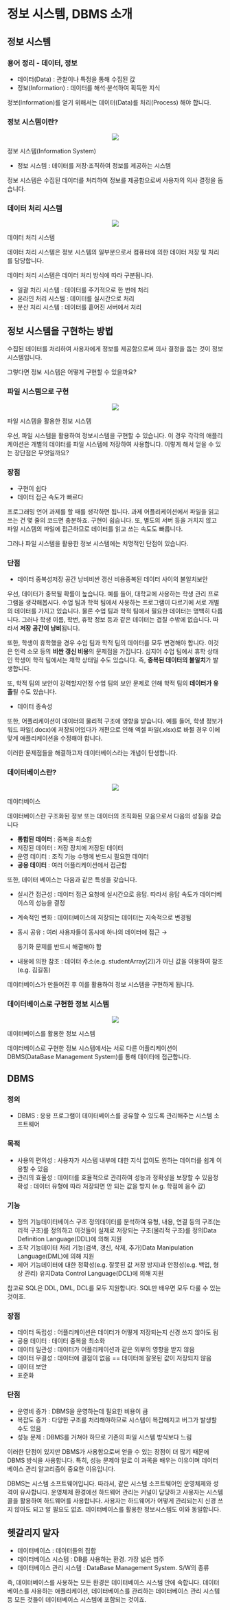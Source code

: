 # 정보 시스템, DBMS 소개

## 정보 시스템

### 용어 정리 - 데이터, 정보

- 데이터(Data) : 관찰이나 특정을 통해 수집된 값
- 정보(Information) : 데이터를 해석·분석하여 획득한 지식

정보(Information)를 얻기 위해서는 데이터(Data)를 처리(Process) 해야 합니다.

### 정보 시스템이란?

<p align="center"><img src="../../images/데이터베이스/정보 시스템, DBMS 소개-Untitled.png"></p>

정보 시스템(Information System)

- 정보 시스템 : 데이터를 저장·조직하여 정보를 제공하는 시스템

정보 시스템은 수집된 데이터를 처리하여 정보를 제공함으로써 사용자의 의사 결정을 돕습니다.

### 데이터 처리 시스템

<p align="center"><img src="../../images/데이터베이스/정보 시스템, DBMS 소개-Untitled 1.png"></p>

데이터 처리 시스템

데이터 처리 시스템은 정보 시스템의 일부분으로서 컴퓨터에 의한 데이터 저장 및 처리를 담당합니다.

데이터 처리 시스템은 데이터 처리 방식에 따라 구분됩니다.

- 일괄 처리 시스템 : 데이터를 주기적으로 한 번에 처리
- 온라인 처리 시스템 : 데이터를 실시간으로 처리
- 분산 처리 시스템 : 데이터를 흩어진 서버에서 처리

## 정보 시스템을 구현하는 방법

수집된 데이터를 처리하여 사용자에게 정보를 제공함으로써 의사 결정을 돕는 것이 정보 시스템입니다.

그렇다면 정보 시스템은 어떻게 구현할 수 있을까요?

### 파일 시스템으로 구현

<p align="center"><img src="../../images/데이터베이스/정보 시스템, DBMS 소개-Untitled 2.png"></p>

파일 시스템을 활용한 정보 시스템

우선, 파일 시스템을 활용하여 정보시스템을 구현할 수 있습니다. 이 경우 각각의 애플리케이션은 개별의 데이터를 파일 시스템에 저장하여 사용합니다. 이렇게 해서 얻을 수 있는 장단점은 무엇일까요?

### 장점

- 구현이 쉽다
- 데이터 접근 속도가 빠르다

프로그래밍 언어 과제를 할 때를 생각하면 됩니다. 과제 어플리케이션에서 파일을 읽고 쓰는 건 몇 줄의 코드면 충분하죠. 구현이 쉽습니다. 또, 별도의 서버 등을 거치지 않고 파일 시스템의 파일에 접근하므로 데이터를 읽고 쓰는 속도도 빠릅니다.

그러나 파일 시스템을 활용한 정보 시스템에는 치명적인 단점이 있습니다.

### 단점

- 데이터 중복성저장 공간 낭비비싼 갱신 비용중복된 데이터 사이의 불일치보안

우선, 데이터가 중복될 확률이 높습니다. 예를 들어, 대학교에 사용하는 학생 관리 프로그램을 생각해봅시다. 수업 팀과 학적 팀에서 사용하는 프로그램이 다르기에 서로 개별의 데이터를 가지고 있습니다. 물론 수업 팀과 학적 팀에서 필요한 데이터는 명백히 다릅니다. 그러나 학생 이름, 학번, 휴학 정보 등과 같은 데이터는 겹칠 수밖에 없습니다. 따라서 **저장 공간이 낭비**됩니다.

또한, 학생이 휴학했을 경우 수업 팀과 학적 팀의 데이터를 모두 변경해야 합니다. 이것은 인력 소모 등의 **비싼 갱신 비용**의 문제점을 가집니다. 심지어 수업 팀에서 휴학 상태인 학생이 학적 팀에서는 재학 상태일 수도 있습니다. 즉, **중복된 데이터의 불일치**가 발생합니다.

또, 학적 팀의 보안이 강력할지언정 수업 팀의 보안 문제로 인해 학적 팀의 **데이터가 유출**될 수도 있습니다.

- 데이터 종속성

또한, 어플리케이션이 데이터의 물리적 구조에 영향을 받습니다. 예를 들어, 학생 정보가 워드 파일(.docx)에 저장되어있다가 개편으로 인해 엑셀 파일(.xlsx)로 바뀔 경우 이에 맞게 애플리케이션을 수정해야 합니다.

이러한 문제점들을 해결하고자 데이터베이스라는 개념이 탄생합니다.

### 데이터베이스란?

<p align="center"><img src="../../images/데이터베이스/정보 시스템, DBMS 소개-Untitled 3.png"></p>

데이터베이스

데이터베이스란 구조화된 정보 또는 데이터의 조직화된 모음으로서 다음의 성질을 갖습니다

- **통합된 데이터** : 중복을 최소함
- 저장된 데이터 : 저장 장치에 저장된 데이터
- 운영 데이터 : 조직 기능 수행에 반드시 필요한 데이터
- **공용 데이터** : 여러 어플리케이션에서 접근함

또한, 데이터 베이스는 다음과 같은 특성을 갖습니다.

- 실시간 접근성 : 데이터 접근 요청에 실시간으로 응답. 따라서 응답 속도가 데이터베이스의 성능을 결정
- 계속적인 변화 : 데이터베이스에 저장되는 데이터는 지속적으로 변경됨
- 동시 공유 : 여러 사용자들이 동시에 하나의 데이터에 접근 →
    
    동기화 문제를 반드시 해결해야 함
    
- 내용에 의한 참조 : 데이터 주소(e.g. studentArray[2])가 아닌 값을 이용하여 참조(e.g. 김길동)

데이터베이스가 만들어진 후 이를 활용하여 정보 시스템을 구현하게 됩니다.

### 데이터베이스로 구현한 정보 시스템

<p align="center"><img src="../../images/데이터베이스/정보 시스템, DBMS 소개-Untitled 4.png"></p>

데이터베이스를 활용한 정보 시스템

데이터베이스로 구현한 정보 시스템에서는 서로 다른 어플리케이션이 DBMS(DataBase Management System)를 통해 데이터에 접근합니다.

## DBMS

### 정의

- DBMS : 응용 프로그램이 데이터베이스를 공유할 수 있도록 관리해주는 시스템 소프트웨어

### 목적

- 사용의 편의성 : 사용자가 시스템 내부에 대한 지식 없이도 원하는 데이터를 쉽게 이용할 수 있음
- 관리의 효율성 : 데이터를 효율적으로 관리하여 성능과 정확성을 보장할 수 있음정확성 : 데이터 유형에 따라 저장되면 안 되는 값을 방지 (e.g. 학점에 음수 값)

### 기능

- 정의 기능데이터베이스 구조 정의데이터를 분석하여 유형, 내용, 연결 등의 구조(논리적 구조)를 정의하고 이것들이 실제로 저장되는 구조(물리적 구조)를 정의Data Definition Language(DDL)에 의해 지원
- 조작 기능데이터 처리 기능(검색, 갱신, 삭제, 추가)Data Manipulation Language(DML)에 의해 지원
- 제어 기능데이터에 대한 정확성(e.g. 잘못된 값 저장 방지)과 안정성(e.g. 백업, 형상 관리) 유지Data Control Language(DCL)에 의해 지원

참고로 SQL은 DDL, DML, DCL를 모두 지원합니다. SQL만 배우면 모두 다룰 수 있는 것이죠.

### 장점

- 데이터 독립성 : 어플리케이션은 데이터가 어떻게 저장되는지 신경 쓰지 않아도 됨
- 공용 데이터 : 데이터 중복을 최소화
- 데이터 일관성 : 데이터가 어플리케이션과 같은 외부의 영향을 받지 않음
- 데이터 무결성 : 데이터에 결점이 없음 == 데이터에 잘못된 값이 저장되지 않음
- 데이터 보안
- 표준화

### 단점

- 운영비 증가 : DBMS을 운영하는데 필요한 비용이 큼
- 복잡도 증가 : 다양한 구조를 처리해야하므로 시스템이 복잡해지고 버그가 발생할 수도 있음
- 성능 문제 : DBMS를 거쳐야 하므로 기존의 파일 시스템 방식보다 느림

이러한 단점이 있지만 DBMS가 사용함으로써 얻을 수 있는 장점이 더 많기 때문에 DBMS 방식을 사용합니다. 특히, 성능 문제야 말로 이 과목을 배우는 이유이며 데이터베이스 관리 알고리즘이 중요한 이유입니다.

DBMS는 시스템 소프트웨어입니다. 따라서, 같은 시스템 소프트웨어인 운영체제와 성격이 유사합니다. 운영체제 환경에선 하드웨어 관리는 커널이 담당하고 사용자는 시스템 콜을 활용하여 하드웨어를 사용합니다. 사용자는 하드웨어가 어떻게 관리되는지 신경 쓰지 않아도 되고 알 필요도 없죠. 데이터베이스를 활용한 정보시스템도 이와 동일합니다.

## 헷갈리지 말자

- 데이터베이스 : 데이터들의 집합
- 데이터베이스 시스템 : DB를 사용하는 환경. 가장 넓은 범주
- 데이터베이스 관리 시스템 : DataBase Management System. S/W의 종류

즉, 데이터베이스를 사용하는 모든 환경은 데이터베이스 시스템 안에 속합니다. 데이터베이스를 사용하는 애플리케이션, 데이터베이스를 관리하는 데이터베이스 관리 시스템 등 모든 것들이 데이터베이스 시스템에 포함되는 것이죠.